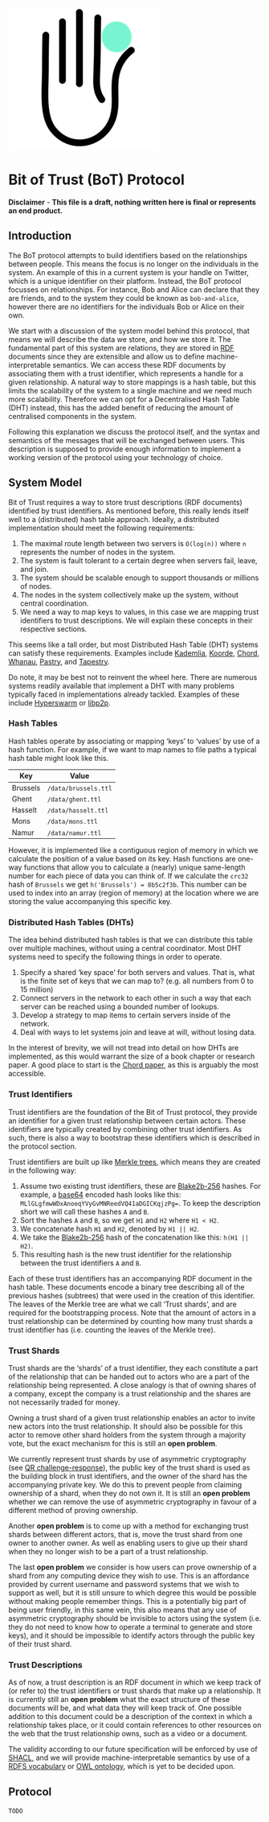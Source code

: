 ![Bit of Trust](https://raw.githubusercontent.com/oSoc20/bit-of-trust/master/img/bot.png)

# Bit of Trust (BoT) Protocol

**Disclaimer** - **This file is a draft, nothing written here is final or represents an end
product.**

## Introduction

The BoT protocol attempts to build identifiers based on the relationships between people. This
means the focus is no longer on the individuals in the system. An example of this in a current
system is your handle on Twitter, which is a unique identifier on their platform. Instead, the BoT
protocol focusses on relationships. For instance, Bob and Alice can declare that they are friends,
and to the system they could be known as `bob-and-alice`, however there are no identifiers for the
individuals Bob or Alice on their own.

We start with a discussion of the system model behind this protocol, that means we will describe
the data we store, and how we store it. The fundamental part of this system are relations, they are
stored in [RDF](https://www.w3.org/TR/rdf-primer/) documents since they are extensible and allow us
to define machine-interpretable semantics. We can access these RDF documents by associating them
with a trust identifier, which represents a handle for a given relationship. A natural way to store
mappings is a hash table, but this limits the scalability of the system to a single machine and we
need much more scalability. Therefore we can opt for a Decentralised Hash Table (DHT) instead, this
has the added benefit of reducing the amount of centralised components in the system.

Following this explanation we discuss the protocol itself, and the syntax and semantics of the
messages that will be exchanged between users. This description is supposed to provide enough
information to implement a working version of the protocol using your technology of choice.

## System Model

Bit of Trust requires a way to store trust descriptions (RDF documents) identified
by trust identifiers. As mentioned before, this really lends itself well to a
(distributed) hash table approach. Ideally, a distributed implementation should meet the following
requirements:

1. The maximal route length between two servers is `O(log(n))` where `n` represents the number of
   nodes in the system.
2. The system is fault tolerant to a certain degree when servers fail, leave, and join.
3. The system should be scalable enough to support thousands or millions of nodes.
4. The nodes in the system collectively make up the system, without central coordination.
5. We need a way to map keys to values, in this case we are mapping trust identifiers
   to trust descriptions. We will explain these concepts in their respective sections.

This seems like a tall order, but most Distributed Hash Table (DHT) systems can satisfy these
requirements. Examples include
[Kademlia](https://pdos.csail.mit.edu/~petar/papers/maymounkov-kademlia-lncs.pdf),
[Koorde](https://www.ic.unicamp.br/~celio/peer2peer/debrujin-p2p/kaashoek03koorde.pdf),
[Chord](https://pdos.csail.mit.edu/papers/ton:chord/paper-ton.pdf),
[Whanau](https://pdos.csail.mit.edu/papers/whanau-nsdi10.pdf),
[Pastry](http://rowstron.azurewebsites.net/PAST/pastry.pdf), and
[Tapestry](https://www.srhea.net/papers/tapestry_jsac.pdf).

Do note, it may be best not to reinvent the wheel here. There are numerous systems readily
available that implement a DHT with many problems typically faced in implementations already
tackled. Examples of these include [Hyperswarm](https://github.com/hyperswarm/hyperswarm) or
[libp2p](https://github.com/libp2p/js-libp2p).

### Hash Tables

Hash tables operate by associating or mapping ‘keys’ to ‘values’ by use of a hash function. For
example, if we want to map names to file paths a typical hash table might look like
this.

| Key      | Value                |
| -------- | -------------------- |
| Brussels | `/data/brussels.ttl` |
| Ghent    | `/data/ghent.ttl`    |
| Hasselt  | `/data/hasselt.ttl`  |
| Mons     | `/data/mons.ttl`     |
| Namur    | `/data/namur.ttl`    |

However, it is implemented like a contiguous region of memory in which we calculate the position
of a value based on its key. Hash functions are one-way functions that allow you to calculate a
(nearly) unique same-length number for each piece of data you can think of. If we calculate the
`crc32` hash of `Brussels` we get `h('Brussels') = 8b5c2f3b`. This number can be used to index into
an array (region of memory) at the location where we are storing the value accompanying this
specific key.

### Distributed Hash Tables (DHTs)
The idea behind distributed hash tables is that we can distribute this table over multiple
machines, without using a central coordinator. Most DHT systems need to specify the following
things in order to operate.
1. Specify a shared ‘key space’ for both servers and values. That is, what is the finite set of keys
   that we can map to? (e.g. all numbers from 0 to 15 million)
2. Connect servers in the network to each other in such a way that each server can be reached using
   a bounded number of lookups.
3. Develop a strategy to map items to certain servers inside of the network.
4. Deal with ways to let systems join and leave at will, without losing data.

In the interest of brevity, we will not tread into detail on how DHTs are implemented, as this
would warrant the size of a book chapter or research paper. A good place to start is the [Chord
paper](https://pdos.csail.mit.edu/papers/ton:chord/paper-ton.pdf), as this is arguably the most
accessible.

### Trust Identifiers

Trust identifiers are the foundation of the Bit of Trust protocol, they provide an identifier for a
given trust relationship between certain actors. These identifiers are typically created by
combining other trust identifiers. As such, there is also a way to bootstrap these identifiers
which is described in the protocol section.

Trust identifiers are built up like [Merkle trees](https://en.wikipedia.org/wiki/Merkle_tree),
which means they are created in the following way:

1. Assume two existing trust identifiers, these are [Blake2b-256](https://blake2.net/) hashes. For
   example, a [base64](https://en.wikipedia.org/wiki/Base64) encoded hash looks like this:
   `MLlGLgfmwWDxAnoeqYVyGvMNReedVQ41aDGICKqjzPg=`. To keep the description short we will call these
   hashes `A` and `B`.
2. Sort the hashes `A` and `B`, so we get `H1` and `H2` where `H1 < H2`.
2. We concatenate hash `H1` and `H2`, denoted by `H1 || H2`.
3. We take the [Blake2b-256](https://blake2.net) hash of the concatenation like this: `h(H1 || H2)`.
4. This resulting hash is the new trust identifier for the relationship between the trust
   identifiers `A` and `B`.

Each of these trust identifiers has an accompanying RDF document in the hash table. These documents
encode a binary tree describing all of the previous hashes (subtrees) that were used in the
creation of this identifier. The leaves of the Merkle tree are what we call ‘Trust shards’, and are
required for the bootstrapping process. Note that the amount of actors in a trust relationship can
be determined by counting how many trust shards a trust identifier has (i.e. counting the leaves of
the Merkle tree).

### Trust Shards

Trust shards are the ‘shards’ of a trust identifier, they each constitute a part of the
relationship that can be handed out to actors who are a part of the relationship being represented.
A close analogy is that of owning shares of a company, except the company is a trust relationship
and the shares are not necessarily traded for money.

Owning a trust shard of a given trust relationship enables an actor to invite new actors into the
trust relationship. It should also be possible for this actor to remove other shard holders from
the system through a majority vote, but the exact mechanism for this is still an **open problem**.

We currently represent trust shards by use of asymmetric cryptography (see [QR
challenge-response](/qr-challenge-response.md)), the public key of the trust shard is used as the
building block in trust identifiers, and the owner of the shard has the accompanying private key.
We do this to prevent people from claiming ownership of a shard, when they do not own it. It is
still an **open problem** whether we can remove the use of asymmetric cryptography in favour of a
different method of proving ownership.

Another **open problem** is to come up with a method for exchanging trust shards between different
actors, that is, move the trust shard from one owner to another owner. As well as enabling users to
give up their shard when they no longer wish to be a part of a trust relationship.

The last **open problem** we consider is how users can prove ownership of a shard from any
computing device they wish to use. This is an affordance provided by current username and password
systems that we wish to support as well, but it is still unsure to which degree this would be
possible without making people remember things. This is a potentially big part of being user
friendly, in this same vein, this also means that any use of asymmetric cryptography should be
invisible to actors using the system (i.e. they do not need to know how to operate a terminal to
generate and store keys), and it should be impossible to identify actors through the public key of
their trust shard.

### Trust Descriptions

As of now, a trust description is an RDF document in which we keep track of (or refer to) the
trust identifiers or trust shards that make up a relationship. It is currently still an **open
problem** what the exact structure of these documents will be, and what data they will keep
track of. One possible addition to this document could be a description of the context in which a
relationship takes place, or it could contain references to other resources on the web that the
trust relationship owns, such as a video or a document.

The validity according to our future specification will be enforced by use of
[SHACL](https://www.w3.org/TR/shacl/), and we will provide machine-interpretable semantics by use
of a [RDFS vocabulary](https://www.w3.org/TR/rdf-schema/) or [OWL
ontology](https://www.w3.org/TR/owl2-overview/), which is yet to be decided upon.

## Protocol

```
TODO
```

